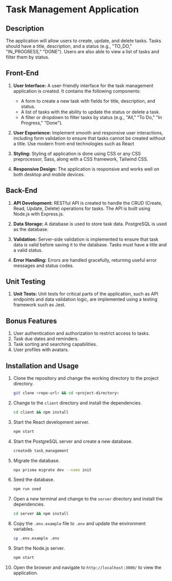 # Task Management Application

## Description

The application will allow users to create, update, and delete tasks. Tasks should have a title, description, and a status (e.g., "TO_DO," "IN_PROGRESS," "DONE"). Users are also able to view a list of tasks and filter them by status.

## Front-End

1. **User Interface:** A user-friendly interface for the task management application is created. It contains the following components:

   - A form to create a new task with fields for title, description, and status.
   - A list of tasks with the ability to update the status or delete a task.
   - A filter or dropdown to filter tasks by status (e.g., "All," "To Do," "In Progress," "Done").

2. **User Experience:** Implement smooth and responsive user interactions, including form validation to ensure that tasks cannot be created without a title. Use modern front-end technologies such as React

3. **Styling:** Styling of application is done using CSS or any CSS preprocessor, Sass, along with a CSS framework, Tailwind CSS.

4. **Responsive Design:** The application is responsive and works well on both desktop and mobile devices.

## Back-End

1. **API Development:** RESTful API is created to handle the CRUD (Create, Read, Update, Delete) operations for tasks. The API is built using Node.js with Express.js.

2. **Data Storage:** A database is used to store task data. PostgreSQL is used as the database.

3. **Validation:** Server-side validation is implemented to ensure that task data is valid before saving it to the database. Tasks must have a title and a valid status.

4. **Error Handling:** Errors are handled gracefully, returning useful error messages and status codes.

## Unit Testing

1. **Unit Tests:** Unit tests for critical parts of the application, such as API endpoints and data validation logic, are implemented using a testing framework such as Jest.

## Bonus Features

1. User authentication and authorization to restrict access to tasks.
2. Task due dates and reminders.
3. Task sorting and searching capabilities.
4. User profiles with avatars.

## Installation and Usage

1. Clone the repository and change the working directory to the project directory.

   ```bash
   git clone <repo-url> && cd <project-directory>
   ```

2. Change to the `client` directory and install the dependencies.

   ```bash
   cd client && npm install
   ```

3. Start the React development server.

   ```bash
   npm start
   ```

4. Start the PostgreSQL server and create a new database.

   ```bash
   createdb task_management
   ```

5. Migrate the database.

   ```bash
   npx prisma migrate dev --name init
   ```

6. Seed the database.

   ```bash
   npm run seed
   ```

7. Open a new terminal and change to the `server` directory and install the dependencies.

   ```bash
   cd server && npm install
   ```

8. Copy the `.env.example` file to `.env` and update the environment variables.

   ```bash
   cp .env.example .env
   ```

9. Start the Node.js server.

   ```bash
   npm start
   ```

10. Open the browser and navigate to `http://localhost:3000/` to view the application.
